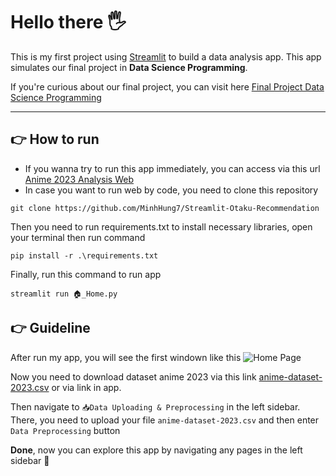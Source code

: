 # Hello there 🖐
This is my first project using [Streamlit](https://streamlit.io/) to build a data analysis app. This app simulates our final project in **Data Science Programming**.

If you're curious about our final project, you can visit here [Final Project Data Science Programming](https://github.com/MinhHung7/Final_Project_DataScienceProgramming)

---
## 👉 How to run
- If you wanna try to run this app immediately, you can access via this url [Anime 2023 Analysis Web](https://app-otaku-recommendation-d4hu6yd5wpoewvdxrs3h95.streamlit.app/)
- In case you want to run web by code, you need to clone this repository
```
git clone https://github.com/MinhHung7/Streamlit-Otaku-Recommendation
```
Then you need to run requirements.txt to install necessary libraries, open your terminal then run command
```
pip install -r .\requirements.txt
```
Finally, run this command to run app
```
streamlit run 🏠_Home.py
```
## 👉 Guideline
After run my app, you will see the first windown like this
![Home Page](https://github.com/MinhHung7/Streamlit-Otaku-Recommendation/blob/main/images/Home.png)

Now you need to download dataset anime 2023 via this link [anime-dataset-2023.csv](https://www.kaggle.com/datasets/dbdmobile/myanimelist-dataset?select=anime-dataset-2023.csv) or via link in app.

Then navigate to `📥Data Uploading & Preprocessing` in the left sidebar. There, you need to upload your file `anime-dataset-2023.csv` and then enter `Data Preprocessing` button

**Done**, now you can explore this app by navigating any pages in the left sidebar 🥰
